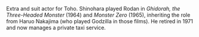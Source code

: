 <!-- Masaki Shinohara -->

Extra and suit actor for Toho. Shinohara played Rodan in _Ghidorah, the Three-Headed Monster_ (1964) and _Monster Zero_ (1965), inheriting the role from Haruo Nakajima (who played Godzilla in those films). He retired in 1971 and now manages a private taxi service.